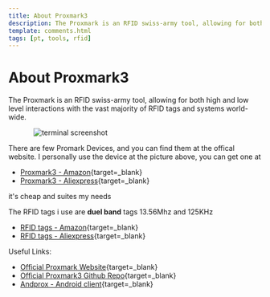 ```yaml
---
title: About Proxmark3
description: The Proxmark is an RFID swiss-army tool, allowing for both high and low level interactions with the vast majority of RFID tags and systems world-wide.
template: comments.html
tags: [pt, tools, rfid]
---
```


# About Proxmark3

The Proxmark is an RFID swiss-army tool, allowing for both high and low level interactions with the vast majority of RFID tags and systems world-wide.

<div style="width:80%; margin:0 auto">
   <img src="../assets/images/penetration-testing/proxmark/rsz_img_1044.jpg" alt="terminal screenshot">
</div>

There are few Promark Devices, and you can find them at the offical website. I personally use the device at the picture above, you can get one at

- [Proxmark3 - Amazon](https://amzn.to/3AcCQvL){target=\_blank}
- [Proxmark3 - Aliexpress](https://s.click.aliexpress.com/e/_APt1x8){target=\_blank}

it's cheap and suites my needs

The RFID tags i use are **duel band** tags 13.56Mhz and 125KHz

- [RFID tags - Amazon](https://amzn.to/2XdKnfv){target=\_blank}
- [RFID tags - Aliexpress](https://s.click.aliexpress.com/e/_AA0WMy){target=\_blank}

Useful Links:

- [Official Proxmark Website](http://www.proxmark.org/){target=\_blank}
- [Official Proxmark3 Github Repo](https://github.com/Proxmark/proxmark3){target=\_blank}
- [Andprox - Android client](https://github.com/AndProx/AndProx){target=\_blank}

